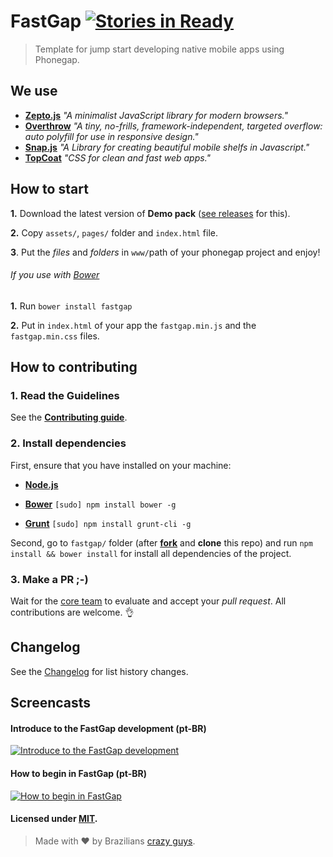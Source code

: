 # FastGap [![Stories in Ready](https://badge.waffle.io/FastGap/fastgap.png?label=ready)](https://waffle.io/FastGap/fastgap)

> Template for jump start developing native mobile apps using Phonegap.

## We use

- [**Zepto.js**](http://zeptojs.com)
  *"A minimalist JavaScript library for modern browsers."*
- [**Overthrow**](http://filamentgroup.github.io/Overthrow/)
  *"A tiny, no-frills, framework-independent, targeted overflow: auto polyfill for use in responsive design."*
- [**Snap.js**](https://github.com/jakiestfu/Snap.js/)
  *"A Library for creating beautiful mobile shelfs in Javascript."*
- [**TopCoat**](http://topcoat.io)
  *"CSS for clean and fast web apps."*

## How to start

**1.** Download the latest version of **Demo pack** ([see releases](https://github.com/FastGap/fastgap/releases/download/0.0.45/FastGap-Demo-0.0.45.zip) for this).

**2.** Copy ```assets/```, ```pages/``` folder and ```index.html``` file.

**3**. Put the *files* and *folders* in ```www/```path of your phonegap project and enjoy!

###### If you use with [Bower](http://bower.io/)

**1.** Run ```bower install fastgap```

**2.** Put in ```index.html``` of your app the ```fastgap.min.js``` and the ```fastgap.min.css``` files.

## How to contributing

### 1. Read the Guidelines

See the [**Contributing guide**](https://github.com/FastGap/fastgap/blob/master/CONTRIBUTING.md).

### 2. Install dependencies

First, ensure that you have installed on your machine:

- [**Node.js**](href='http://nodejs.org/')

- [**Bower**](href='http://bower.io') ```[sudo] npm install bower -g```

- [**Grunt**](href='http://gruntjs.com') ```[sudo] npm install grunt-cli -g```

Second, go to ```fastgap/``` folder (after [**fork**](https://github.com/FastGap/fastgap/fork) and **clone** this repo) and run ```npm install && bower install```  for install all dependencies of the project.

### 3. Make a PR ;-)
Wait for the [core team](https://github.com/orgs/FastGap/members) to evaluate and accept your *pull request*. All contributions are welcome. :ok_hand:

## Changelog
See the [Changelog](https://github.com/FastGap/fastgap/blob/master/CHANGELOG.md) for list history changes.

## Screencasts

#### Introduce to the FastGap development (pt-BR)
[![Introduce to the FastGap development](http://img.youtube.com/vi/qWncqneN5HQ/0.jpg)](http://www.youtube.com/watch?v=qWncqneN5HQ)

#### How to begin in FastGap (pt-BR)

[![How to begin in FastGap](http://img.youtube.com/vi/GZpSuTN3ln0/0.jpg)](http://www.youtube.com/watch?v=GZpSuTN3ln0)


#### Licensed under [MIT](https://github.com/FastGap/fastgap/blob/master/LICENSE).
> Made with ♥ by Brazilians [crazy guys](https://github.com/orgs/FastGap/members).
